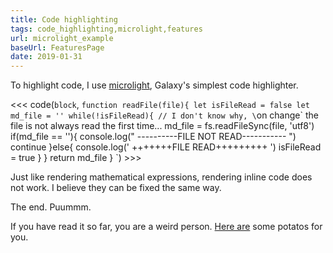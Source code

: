 ```yaml
---
title: Code highlighting
tags: code_highlighting,microlight,features
url: microlight_example
baseUrl: FeaturesPage
date: 2019-01-31
---
```

To highlight code, I use [microlight](http://asvd.github.io/microlight/), Galaxy's simplest code highlighter.

<<< code(`block`, `function readFile(file){
  let isFileRead = false
  let md_file = ''
  while(!isFileRead){ // I don't know why, \`on change\` the file is not always read the first time...
    md_file = fs.readFileSync(file, 'utf8')
    if(md_file == ''){
      console.log(" ----------FILE NOT READ----------- ")
      continue
    }else{
      console.log(' +++++++FILE READ+++++++++ ')
      isFileRead = true
    }
  }
  return md_file
}
`) >>>

Just like rendering mathematical expressions, rendering inline code does not work. I believe they can be fixed the same way.

The end. Puummm.

If you have read it so far, you are a weird person. [Here are](https://media.giphy.com/media/9jDrxxBuV3TDW/giphy.gif) some potatos for you.

